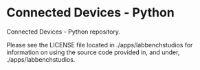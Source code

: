 # Connected Devices - Python

Connected Devices - Python repository.

Please see the LICENSE file located in ./apps/labbenchstudios for information
on using the source code provided in, and under, ./apps/labbenchstudios.
